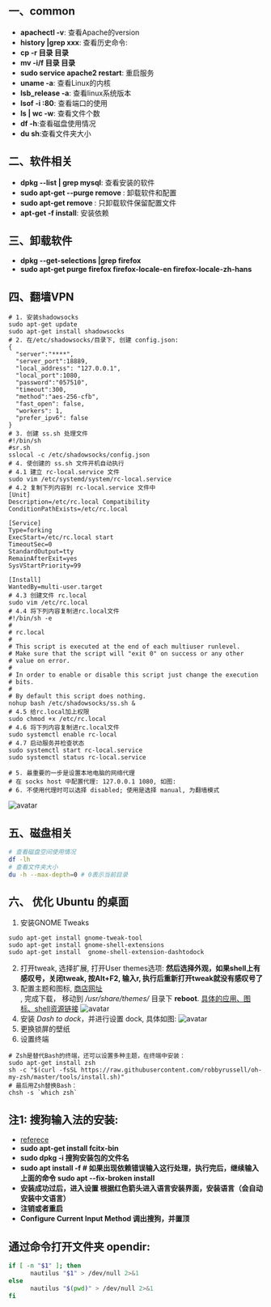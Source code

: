 ## 一、common
  * **apachectl -v**: 查看Apache的version
  *	**history |grep xxx**: 查看历史命令:
  * **cp -r 目录 目录**
  * **mv -i/f 目录 目录**
  * **sudo service apache2 restart**: 重启服务
  * **uname -a**: 查看Linux的内核
  * **lsb_release -a**: 查看linux系统版本
  * **lsof -i :80**: 查看端口的使用
  * **ls | wc -w**: 查看文件个数
  * **df -h**:查看磁盘使用情况
  * **du sh**:查看文件夹大小

## 二、软件相关
  * **dpkg --list | grep mysql**: 查看安装的软件
  * **sudo apt-get --purge remove <programname>**: 卸载软件和配置
  * **sudo apt-get remove <programname>**: 只卸载软件保留配置文件
  * **apt-get -f install**: 安装依赖

## 三、卸载软件
  * **dpkg --get-selections  |grep firefox**
  * **sudo apt-get purge firefox firefox-locale-en firefox-locale-zh-hans**
## 四、翻墙VPN
  ```shell
  # 1. 安装shadowsocks
  sudo apt-get update
  sudo apt-get install shadowsocks
  # 2. 在/etc/shadowsocks/目录下, 创建 config.json:
  {
    "server":"****",
    "server_port":18889,
    "local_address": "127.0.0.1",
    "local_port":1080,
    "password":"057510",
    "timeout":300,
    "method":"aes-256-cfb",
    "fast_open": false,
    "workers": 1,
    "prefer_ipv6": false
  }
  # 3. 创建 ss.sh 处理文件
  #!/bin/sh
  #sr.sh
  sslocal -c /etc/shadowsocks/config.json
  # 4. 使创建的 ss.sh 文件开机自动执行
  # 4.1 建立 rc-local.service 文件
  sudo vim /etc/systemd/system/rc-local.service
  # 4.2 复制下列内容到 rc-local.service 文件中
  [Unit]
  Description=/etc/rc.local Compatibility
  ConditionPathExists=/etc/rc.local

  [Service]
  Type=forking
  ExecStart=/etc/rc.local start
  TimeoutSec=0
  StandardOutput=tty
  RemainAfterExit=yes
  SysVStartPriority=99

  [Install]
  WantedBy=multi-user.target
  # 4.3 创建文件 rc.local
  sudo vim /etc/rc.local
  # 4.4 将下列内容复制进rc.local文件
  #!/bin/sh -e
  #
  # rc.local
  #
  # This script is executed at the end of each multiuser runlevel.
  # Make sure that the script will "exit 0" on success or any other
  # value on error.
  #
  # In order to enable or disable this script just change the execution
  # bits.
  #
  # By default this script does nothing.
  nohup bash /etc/shadowsocks/ss.sh &
  # 4.5 给rc.local加上权限
  sudo chmod +x /etc/rc.local
  # 4.6 将下列内容复制进rc.local文件
  sudo systemctl enable rc-local
  # 4.7 启动服务并检查状态
  sudo systemctl start rc-local.service
  sudo systemctl status rc-local.service

  # 5. 最重要的一步是设置本地电脑的网络代理
  # 在 socks host 中配置代理: 127.0.0.1 1080, 如图:
  # 6. 不使用代理时可以选择 disabled; 使用是选择 manual, 为翻墙模式
  ```
  ![avatar](https://img-blog.csdnimg.cn/20190525121523221.png?x-oss-process=image/watermark,type_ZmFuZ3poZW5naGVpdGk,shadow_10,text_aHR0cHM6Ly9ibG9nLmNzZG4ubmV0L3FxXzM3NzA0MzY0,size_16,color_FFFFFF,t_70)

## 五、磁盘相关
  ```bash
  # 查看磁盘空间使用情况
  df -lh
  # 查看文件夹大小
  du -h --max-depth=0 # 0表示当前目录
  ```
## 六、 优化 Ubuntu 的桌面
  1. 安装GNOME Tweaks
   ```shell
   sudo apt-get install gnome-tweak-tool
   sudo apt-get install gnome-shell-extensions
   sudo apt-get install  gnome-shell-extension-dashtodock
   ```
  2. 打开tweak, 选择扩展, 打开User themes选项: **然后选择外观，如果shell上有感叹号，关闭tweak, 按Alt+F2, 输入r, 执行后重新打开tweak就没有感叹号了**
  3. 配置主题和图标, [商店网址](https://www.gnome-look.org/s/Gnome/browse/cat/135/)<br>, 完成下载， 移动到 */usr/share/themes/* 目录下 **reboot**.
  [具体的应用、图标、shell资源链接](./gnome-resource)
  ![avatar](https://img-blog.csdnimg.cn/20190526144526575.png?x-oss-process=image/watermark,type_ZmFuZ3poZW5naGVpdGk,shadow_10,text_aHR0cHM6Ly9ibG9nLmNzZG4ubmV0L3FxXzM3NzA0MzY0,size_16,color_FFFFFF,t_70)
  4. 安装 *Dash to dock*，并进行设置 dock, 具体如图:
  ![avatar](https://img-blog.csdnimg.cn/20190526150622341.png?x-oss-process=image/watermark,type_ZmFuZ3poZW5naGVpdGk,shadow_10,text_aHR0cHM6Ly9ibG9nLmNzZG4ubmV0L3FxXzM3NzA0MzY0,size_16,color_FFFFFF,t_70)
  5. 更换锁屏的壁纸
  6. 设置终端
   ```shell
   # Zsh是替代Bash的终端，还可以设置多种主题，在终端中安装：
   sudo apt-get install zsh
   sh -c "$(curl -fsSL https://raw.githubusercontent.com/robbyrussell/oh-my-zsh/master/tools/install.sh)"
   # 最后用Zsh替换Bash：
   chsh -s `which zsh`
   ```
## 注1: 搜狗输入法的安装:
  * [referece](https://blog.csdn.net/neuroc/article/details/82992524)
  * **sudo apt-get install fcitx-bin**
  * **sudo dpkg -i 搜狗安装包的文件名**
  * **sudo apt install -f # 如果出现依赖错误输入这行处理，执行完后，继续输入上面的命令 sudo apt --fix-broken install**
  * **安装成功过后，进入设置 根据红色箭头进入语言安装界面，安装语言（会自动安装中文语言）**
  * **注销或者重启**
  * **Configure Current Input Method 调出搜狗，并置顶**

## 通过命令打开文件夹 opendir:
  ```bash
  if [ -n "$1" ]; then
        nautilus "$1" > /dev/null 2>&1
  else
        nautilus "$(pwd)" > /dev/null 2>&1
  fi
  ```
